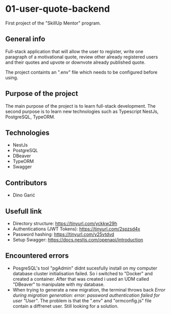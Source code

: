 # 01-user-quote-backend
First project of the "SkillUp Mentor" program.

## General info
Full-stack application that will allow the user to register, write one paragraph of a motivational quote, review other already registered users and their quotes and upvote or downvote already published quote.

The project containts an ".env" file which needs to be configured before using. 

## Purpose of the project
The main purpose of the project is to learn full-stack development. The second purpose is to learn new technologies such as Typescript NestJs, PostgreSQL, TypeORM.

## Technologies
- NestJs
- PostgreSQL
- DBeaver
- TypeORM
- Swagger

## Contributors
- Dino Garić

## Usefull link
- Directory structure: https://tinyurl.com/yckkw29h
- Authentications (JWT Tokens): https://tinyurl.com/2spzsd4x
- Password hashing: https://tinyurl.com/y25vtdvd
- Setup Swagger: https://docs.nestjs.com/openapi/introduction

## Encountered errors
- PosgreSQL's tool "pgAdmin" didnt sucesfully install on my computer database cluster initialisation failed. So i switched to "Docker" and created a container. After that was created i used an UDM called "DBeaver" to manipulate with my database.
- When trying to generate a new migration, the terminal throws back *Error during migration generation: error: password authentication failed for user "User"*. The problem is that the ".env" and "ormconfig.js" file contain a diffrenet user. Still looking for a solution.


